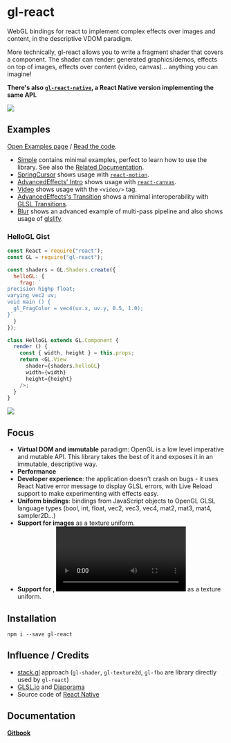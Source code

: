 # gl-react

WebGL bindings for react to implement complex effects over images and content, in the descriptive VDOM paradigm.

More technically, gl-react allows you to write a fragment shader that covers a component. The shader can render: generated graphics/demos, effects on top of images, effects over content (video, canvas)... anything you can imagine!

**There's also [`gl-react-native`](https://github.com/ProjectSeptemberInc/gl-react-native), a React Native version implementing the same API.**

[![](https://github.com/ProjectSeptemberInc/gl-react/raw/master/docs/examples/blur.gif)](http://projectseptemberinc.github.io/gl-react/Examples/Blur/)

## Examples

[Open Examples page](http://projectseptemberinc.github.io/gl-react/) / [Read the code](https://github.com/ProjectSeptemberInc/gl-react/tree/master/Examples).

- [Simple](https://github.com/ProjectSeptemberInc/gl-react/tree/master/Examples/Simple) contains minimal examples, perfect to learn how to use the library. See also the [Related Documentation](http://projectseptemberinc.gitbooks.io/gl-react/content/).
- [SpringCursor](https://github.com/ProjectSeptemberInc/gl-react/tree/master/Examples/SpringCursor) shows usage with [`react-motion`](https://github.com/chenglou/react-motion).
- [AdvancedEffects' Intro](https://github.com/ProjectSeptemberInc/gl-react/blob/master/Examples/AdvancedEffects/src/Intro.js) shows usage with [`react-canvas`](https://github.com/Flipboard/react-canvas).
- [Video](https://github.com/ProjectSeptemberInc/gl-react/blob/master/Examples/Video/index.js) shows usage with the `<video/>` tag.
- [AdvancedEffects's Transition](https://github.com/ProjectSeptemberInc/gl-react/blob/master/Examples/AdvancedEffects/src/Transition.js) shows a minimal interoperability with [GLSL Transitions](http://transitions.glsl.io/).
- [Blur](https://github.com/ProjectSeptemberInc/gl-react/blob/master/Examples/Blur/) shows an advanced example of multi-pass pipeline and also shows usage of [glslify](https://github.com/stackgl/glslify).

### HelloGL Gist

```js
const React = require("react");
const GL = require("gl-react");

const shaders = GL.Shaders.create({
  helloGL: {
    frag: `
precision highp float;
varying vec2 uv;
void main () {
  gl_FragColor = vec4(uv.x, uv.y, 0.5, 1.0);
}`
  }
});

class HelloGL extends GL.Component {
  render () {
    const { width, height } = this.props;
    return <GL.View
      shader={shaders.helloGL}
      width={width}
      height={height}
    />;
  }
}
```

![](https://cloud.githubusercontent.com/assets/211411/9386550/432492c6-475c-11e5-9328-f3d5187298c1.jpg)

## Focus

- **Virtual DOM and immutable** paradigm: OpenGL is a low level imperative and mutable API. This library takes the best of it and exposes it in an immutable, descriptive way.
- **Performance**
- **Developer experience**: the application doesn't crash on bugs - it uses React Native error message to display GLSL errors, with Live Reload support to make experimenting with effects easy.
- **Uniform bindings**: bindings from JavaScript objects to OpenGL GLSL language types (bool, int, float, vec2, vec3, vec4, mat2, mat3, mat4, sampler2D...)
- **Support for images** as a texture uniform.
- **Support for <canvas>, <video>** as a texture uniform.


## Installation

```
npm i --save gl-react
```

## Influence / Credits

- [stack.gl](http://stack.gl/) approach (`gl-shader`, `gl-texture2d`, `gl-fbo` are library directly used by `gl-react`)
- [GLSL.io](http://glsl.io/) and [Diaporama](https://github.com/gre/diaporama)
- Source code of [React Native](https://github.com/facebook/react-native)


## Documentation

[**Gitbook**](http://projectseptemberinc.gitbooks.io/gl-react/content/)
